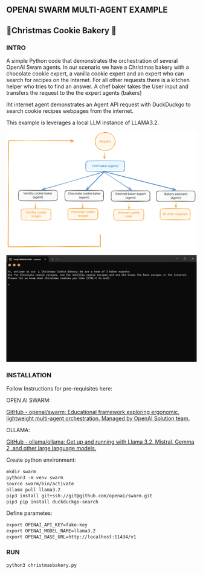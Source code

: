 ## OPENAI SWARM MULTI-AGENT EXAMPLE

## 🎄Christmas Cookie Bakery 🎄

### INTRO

A simple Python code that demonstrates the orchestration of several OpenAI Swam agents. In our scenario we have a Christmas bakery with a chocolate cookie expert, a vanilla cookie expert and an expert who can search for recipes on the Internet. For all other requests there is a kitchen helper who tries to find an answer. A chef baker takes the User input and transfers the request to the the expert agents (bakers)

Iht internet agent demonstrates an Agent API request with  DuckDuckgo to search cookie recipes webpages from the internet.  

This example is leverages a local LLM instance of LLAMA3.2. 

![Unbenannt-2024-11-10-1148.svg](res/Unbenannt-2024-11-10-1148.svg)

<img src="res/video.gif" title="" alt="video.gif" width="651">

### INSTALLATION

Follow Instructions for pre-requisites here:

OPEN AI SWARM: 

[GitHub - openai/swarm: Educational framework exploring ergonomic, lightweight multi-agent orchestration. Managed by OpenAI Solution team.](https://github.com/openai/swarm)

OLLAMA: 

[GitHub - ollama/ollama: Get up and running with Llama 3.2, Mistral, Gemma 2, and other large language models.](https://github.com/ollama/ollama)

Create python environment:

```
mkdir swarm
python3 -m venv swarm
source swarm/bin/activate
ollama pull llama3.2
pip3 install git+ssh://git@github.com/openai/swarm.git
pip3 pip install duckduckgo-search
```

Define parametes:

```
export OPENAI_API_KEY=fake-key
export OPENAI_MODEL_NAME=llama3.2
export OPENAI_BASE_URL=http://localhost:11434/v1
```

### RUN

```
python3 christmasbakery.py
```
